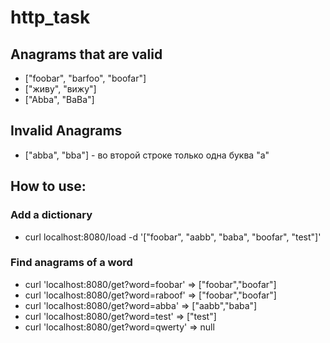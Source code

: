 # http_task


## Anagrams that are valid
- ["foobar", "barfoo", "boofar"]
- ["живу", "вижу"]
- ["Abba", "BaBa"]

## Invalid Anagrams
- ["abba", "bba"] - во второй строке только одна буква "а"

## How to use:

### Add a dictionary
- curl localhost:8080/load -d '["foobar", "aabb", "baba", "boofar", "test"]'

### Find anagrams of a word
- curl 'localhost:8080/get?word=foobar' => ["foobar","boofar"]
- curl 'localhost:8080/get?word=raboof' => ["foobar","boofar"]
- curl 'localhost:8080/get?word=abba' => ["aabb","baba"]
- curl 'localhost:8080/get?word=test' => ["test"]
- curl 'localhost:8080/get?word=qwerty' => null
